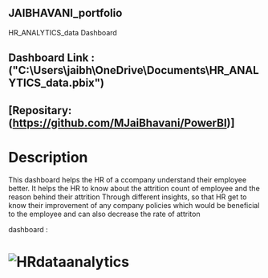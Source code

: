 ## JAIBHAVANI_portfolio
HR_ANALYTICS_data Dashboard

## Dashboard Link :("C:\Users\jaibh\OneDrive\Documents\HR_ANALYTICS_data.pbix")

## [Repositary:(https://github.com/MJaiBhavani/PowerBI)]

# Description

This dashboard helps the HR of a ccompany understand their employee better. It helps the HR to know about the attrition count of employee and the reason behind their attrition Through different insights, so that HR get to know their improvement of any company policies which would be beneficial to the employee and can also decrease the rate of attriton

 dashboard :
# ![HRdataanalytics](https://github.com/user-attachments/assets/1eb35ab2-dc41-43ce-9b2e-239ef7ba9f37)

